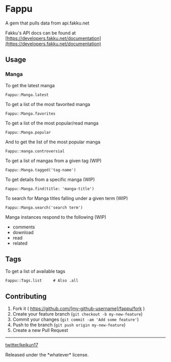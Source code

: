 # Fappu

A gem that pulls data from api.fakku.net

Fakku's API docs can be found at [https://developers.fakku.net/documentation](https://developers.fakku.net/documentation)

## Usage


### Manga

To get the latest manga

    Fappu::Manga.latest

To get a list of the most favorited manga

    Fappu::Manga.favorites

To get a list of the most popular/read manga

    Fappu::Manga.popular

And to get the list of the most popular manga

    Fappu::manga.controversial

To get a list of mangas from a given tag (WIP)

    Fappu::Manga.tagged('tag-name')

To get details from a specific manga (WIP)

    Fappu::Manga.find(title: 'manga-title')

To search for Manga titles falling under a given term (WIP)

    Fappu::Manga.search('search term')


Manga instances respond to the following (WIP)

 - comments
 - download
 - read
 - related

## Tags

To get a list of available tags

    Fappu::Tags.list     # Also .all

## Contributing

1. Fork it ( https://github.com/[my-github-username]/fappu/fork )
2. Create your feature branch (`git checkout -b my-new-feature`)
3. Commit your changes (`git commit -am 'Add some feature'`)
4. Push to the branch (`git push origin my-new-feature`)
5. Create a new Pull Request

---

[twitter/keikun17](https://www.twitter.com/keikun17)

Released under the \*whatever\* license.
